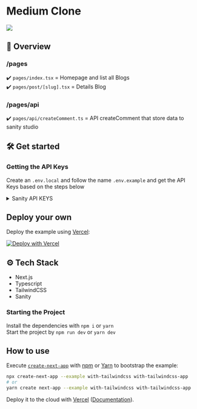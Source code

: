 # Medium Clone

![](https://res.cloudinary.com/di3zoiucb/image/upload/v1643857567/clone/medium-cover_zaqivr.png)

## 📌 Overview

### /pages

✔️ `pages/index.tsx` = Homepage and list all Blogs <br/>
✔️ `pages/post/[slug].tsx` = Details Blog

### /pages/api

✔️ `pages/api/createComment.ts` = API createComment that store data to sanity studio

## 🛠 Get started

### Getting the API Keys

Create an `.env.local` and follow the name `.env.example` and get the API Keys based on the steps below

<details>
<summary>Sanity API KEYS</summary>
<p>
<br>
1. Create a <a href="https://www.contentful.com/sign-up/">Sanity</a> account <br>
2. Create new project  <br>
3. npm install -g @sanity/cli && sanity init  <br>
4. After you create new project, Go to your project, you will see the PROJECT ID at the top  <br>
   
![](https://res.cloudinary.com/di3zoiucb/image/upload/v1643897288/clone/sanity-projectid_mmrn57.png)
5. After that you need to go to -> API -> TOKENS -> ADD API TOKEN -> ENTER YOUR PROJECT NAME
   -> CHOOSE THE ACCESS PRIVILEGES FOR THE TOKEN(PERMISSIONS) -> CHANGE PERMISSIONS TO EDITOR
   
![](https://res.cloudinary.com/di3zoiucb/image/upload/v1643897298/clone/sanity-api-tokens_1_xac809.png)

![](https://res.cloudinary.com/di3zoiucb/image/upload/v1643897311/clone/sanity-api-tokens_2_jsqfam.png)

6. Put it into the environment variables according to `.env.example` and you're all set! <br>

</p>
</details>

## Deploy your own

Deploy the example using [Vercel](https://vercel.com?utm_source=github&utm_medium=readme&utm_campaign=next-example):

[![Deploy with Vercel](https://vercel.com/button)](https://vercel.com/new/git/external?repository-url=https://github.com/vercel/next.js/tree/canary/examples/with-tailwindcss&project-name=with-tailwindcss&repository-name=with-tailwindcss)

## ⚙ Tech Stack

- Next.js
- Typescript
- TailwindCSS
- Sanity

### Starting the Project

Install the dependencies with `npm i` or `yarn`  
Start the project by `npm run dev` or `yarn dev`

## How to use

Execute [`create-next-app`](https://github.com/vercel/next.js/tree/canary/packages/create-next-app) with [npm](https://docs.npmjs.com/cli/init) or [Yarn](https://yarnpkg.com/lang/en/docs/cli/create/) to bootstrap the example:

```bash
npx create-next-app --example with-tailwindcss with-tailwindcss-app
# or
yarn create next-app --example with-tailwindcss with-tailwindcss-app
```

Deploy it to the cloud with [Vercel](https://vercel.com/new?utm_source=github&utm_medium=readme&utm_campaign=next-example) ([Documentation](https://nextjs.org/docs/deployment)).
